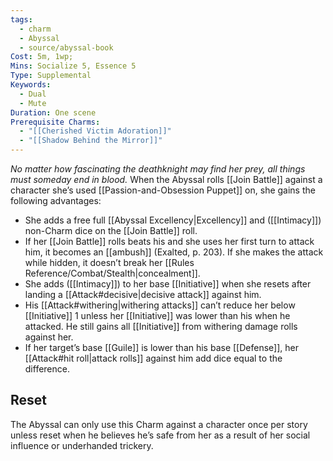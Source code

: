 ```yaml
---
tags:
  - charm
  - Abyssal
  - source/abyssal-book
Cost: 5m, 1wp; 
Mins: Socialize 5, Essence 5
Type: Supplemental
Keywords:
  - Dual
  - Mute
Duration: One scene
Prerequisite Charms:
  - "[[Cherished Victim Adoration]]"
  - "[[Shadow Behind the Mirror]]"
---
```

*No matter how fascinating the deathknight may find her prey, all things must someday end in blood.*
When the Abyssal rolls [[Join Battle]] against a character she’s used [[Passion-and-Obsession Puppet]] on, she gains the following advantages:
 - She adds a free full [[Abyssal Excellency|Excellency]] and ([[Intimacy]]) non-Charm dice on the [[Join Battle]] roll.
 - If her [[Join Battle]] rolls beats his and she uses her first turn to attack him, it becomes an [[ambush]] (Exalted, p. 203). If she makes the attack while hidden, it doesn’t break her [[Rules Reference/Combat/Stealth|concealment]].
 - She adds ([[Intimacy]]) to her base [[Initiative]] when she resets after landing a [[Attack#decisive|decisive attack]] against him.
 - His [[Attack#withering|withering attacks]] can’t reduce her below [[Initiative]] 1 unless her [[Initiative]] was lower than his when he attacked. He still gains all [[Initiative]] from withering damage rolls against her.
 - If her target’s base [[Guile]] is lower than his base [[Defense]], her [[Attack#hit roll|attack rolls]] against him add dice equal to the difference.
## Reset 
The Abyssal can only use this Charm against a character once per story unless reset when he believes he’s safe from her as a result of her social influence or underhanded trickery.